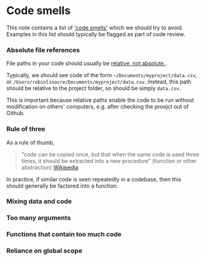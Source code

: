 #  Code smells

This note contains a list of ['code smells'](https://en.wikipedia.org/wiki/Code_smell) which we should try to avoid.  Examples in this list should typically be flagged as part of code review.

### Absolute file references

File paths in your code should usually be [relative, not absolute.](http://www.linuxnix.com/abslute-path-vs-relative-path-in-linuxunix/).

Typically, we should see code of the form `~/Documents/myproject/data.csv`, or `/Users/robinlinacre/Documents/myproject/data.csv`.  Instead, this path should be relative to the project folder, so should be simply `data.csv`.  

This is important because relative paths enable the code to be run without modification on others' computers, e.g. after checking the proejct out of Github.

### Rule of three

As a rule of thumb, 
> "code can be copied once, but that when the same code is used three times, it should be extracted into a new procedure" (function or other abstraction) [Wikipedia](https://en.wikipedia.org/wiki/Rule_of_three_(computer_programming))

In practice, if similar code is seen repeatedly in a codebase, then this should generally be factored into a function.

### Mixing data and code



### Too many arguments

### Functions that contain too much code

### Reliance on global scope

### 